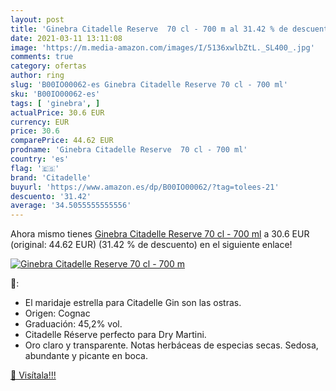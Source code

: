 ```yaml
---
layout: post
title: 'Ginebra Citadelle Reserve  70 cl - 700 m al 31.42 % de descuento'
date: 2021-03-11 13:11:08
image: 'https://m.media-amazon.com/images/I/5136xwlbZtL._SL400_.jpg'
comments: true
category: ofertas
author: ring
slug: 'B00IO00062-es Ginebra Citadelle Reserve 70 cl - 700 ml'
sku: 'B00IO00062-es'
tags: [ 'ginebra', ]
actualPrice: 30.6 EUR
currency: EUR
price: 30.6
comparePrice: 44.62 EUR
prodname: 'Ginebra Citadelle Reserve  70 cl - 700 ml'
country: 'es'
flag: '🇪🇸'
brand: 'Citadelle'
buyurl: 'https://www.amazon.es/dp/B00IO00062/?tag=tolees-21'
descuento: '31.42'
average: '34.5055555555556'
---
```


Ahora mismo tienes [Ginebra Citadelle Reserve  70 cl - 700 ml](https://www.amazon.es/dp/B00IO00062/?tag=tolees-21) a 30.6 EUR (original: 44.62 EUR) (31.42 %  de descuento) en el siguiente enlace!

[![Ginebra Citadelle Reserve  70 cl - 700 m](https://m.media-amazon.com/images/I/5136xwlbZtL._SL400_.jpg)](https://www.amazon.es/dp/B00IO00062/?tag=tolees-21)

🔎:

- El maridaje estrella para Citadelle Gin son las ostras.
- Origen: Cognac
- Graduación: 45,2% vol.
- Citadelle Réserve perfecto para Dry Martini.
- Oro claro y transparente. Notas herbáceas de especias secas. Sedosa, abundante y picante en boca.

[🛒 Visítala!!!](https://www.amazon.es/dp/B00IO00062/?tag=tolees-21)
